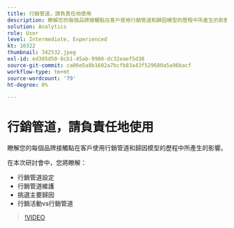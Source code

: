 ```yaml
---
title: 行銷管道，請負責任地使用
description: 瞭解您的每個品牌接觸點在客戶使用行銷管道和歸因模型的歷程中所產生的影響。在這場會議中，您將…… （說明應該介於60到160個字元之間）
solution: Analytics
role: User
level: Intermediate, Experienced
kt: 10322
thumbnail: 342532.jpeg
exl-id: ed305d50-8cb1-45ab-9980-dc32eaef5d30
source-git-commit: ca06e5a8b1602a7bcfb83a43f529680a5a96bacf
workflow-type: tm+mt
source-wordcount: '79'
ht-degree: 0%

---
```


# 行銷管道，請負責任地使用

瞭解您的每個品牌接觸點在客戶使用行銷管道和歸因模型的歷程中所產生的影響。

在本次研討會中，您將瞭解：

* 行銷管道設定
* 行銷管道維護
* 挑選主要歸因
* 行銷活動vs行銷管道

>[!VIDEO](https://video.tv.adobe.com/v/342532/?quality=12&learn=on)
